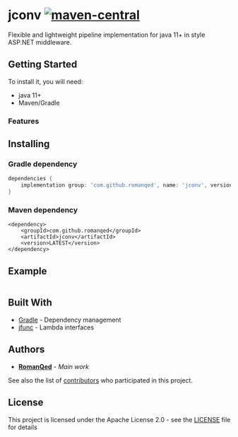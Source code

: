 # jconv [![maven-central](https://img.shields.io/maven-central/v/com.github.romanqed/jconv?color=blue)](https://repo1.maven.org/maven2/com/github/romanqed/jconv/)

Flexible and lightweight pipeline implementation for java 11+ in style ASP.NET middleware.

## Getting Started

To install it, you will need:

* java 11+
* Maven/Gradle

### Features

## Installing

### Gradle dependency

```Groovy
dependencies {
    implementation group: 'com.github.romanqed', name: 'jconv', version: 'LATEST'
}
```

### Maven dependency

```
<dependency>
    <groupId>com.github.romanqed</groupId>
    <artifactId>jconv</artifactId>
    <version>LATEST</version>
</dependency>
```

## Example

```Java
```

## Built With

* [Gradle](https://gradle.org) - Dependency management
* [jfunc](https://github.com/RomanQed/jfunc) - Lambda interfaces

## Authors

* **[RomanQed](https://github.com/RomanQed)** - *Main work*

See also the list of [contributors](https://github.com/RomanQed/jconv/contributors)
who participated in this project.

## License

This project is licensed under the Apache License 2.0 - see the [LICENSE](LICENSE) file for details
